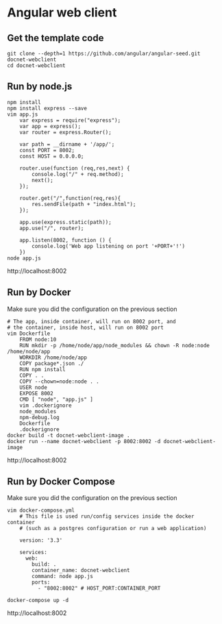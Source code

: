 # Angular web client

## Get the template code

```
git clone --depth=1 https://github.com/angular/angular-seed.git docnet-webclient
cd docnet-webclient
```

## Run by node.js

```
npm install
npm install express --save
vim app.js
	var express = require("express");
    var app = express();
    var router = express.Router();

    var path = __dirname + '/app/';
    const PORT = 8002;
    const HOST = 0.0.0.0;

    router.use(function (req,res,next) {
        console.log("/" + req.method);
        next();
    });

    router.get("/",function(req,res){
        res.sendFile(path + "index.html");
    });

    app.use(express.static(path));
    app.use("/", router);

    app.listen(8002, function () {
        console.log('Web app listening on port '+PORT+'!')  
    })
node app.js
```

http://localhost:8002

## Run by Docker 

Make sure you did the configuration on the previous section  

```
# The app, inside container, will run on 8002 port, and 
# the container, inside host, will run on 8002 port
vim Dockerfile
	FROM node:10
	RUN mkdir -p /home/node/app/node_modules && chown -R node:node /home/node/app	
	WORKDIR /home/node/app	
	COPY package*.json ./	
	RUN npm install	
	COPY . .	
	COPY --chown=node:node . .	
	USER node	
	EXPOSE 8002	
	CMD [ "node", "app.js" ]	
	vim .dockerignore
	node_modules
	npm-debug.log
	Dockerfile
	.dockerignore
docker build -t docnet-webclient-image .
docker run --name docnet-webclient -p 8002:8002 -d docnet-webclient-image
```

http://localhost:8002

## Run by Docker Compose

Make sure you did the configuration on the previous section

```
vim docker-compose.yml
	# This file is used run/config services inside the docker container
	# (such as a postgres configuration or run a web application)
	
	version: '3.3'
	
	services:
	  web:
	    build: .
	    container_name: docnet-webclient
	    command: node app.js
	    ports:
	      - "8002:8002" # HOST_PORT:CONTAINER_PORT

docker-compose up -d
```

http://localhost:8002
